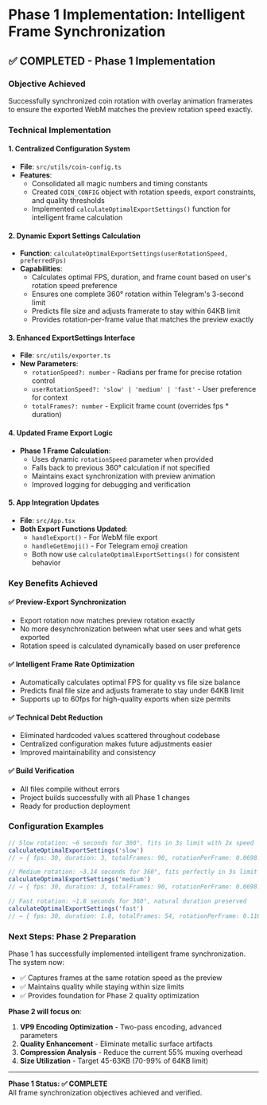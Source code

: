 # Phase 1 Implementation: Intelligent Frame Synchronization

## ✅ COMPLETED - Phase 1 Implementation

### Objective Achieved
Successfully synchronized coin rotation with overlay animation framerates to ensure the exported WebM matches the preview rotation speed exactly.

### Technical Implementation

#### 1. **Centralized Configuration System** 
- **File**: `src/utils/coin-config.ts`
- **Features**:
  - Consolidated all magic numbers and timing constants
  - Created `COIN_CONFIG` object with rotation speeds, export constraints, and quality thresholds
  - Implemented `calculateOptimalExportSettings()` function for intelligent frame calculation

#### 2. **Dynamic Export Settings Calculation**
- **Function**: `calculateOptimalExportSettings(userRotationSpeed, preferredFps)`
- **Capabilities**:
  - Calculates optimal FPS, duration, and frame count based on user's rotation speed preference
  - Ensures one complete 360° rotation within Telegram's 3-second limit
  - Predicts file size and adjusts framerate to stay within 64KB limit
  - Provides rotation-per-frame value that matches the preview exactly

#### 3. **Enhanced ExportSettings Interface**
- **File**: `src/utils/exporter.ts`
- **New Parameters**:
  - `rotationSpeed?: number` - Radians per frame for precise rotation control
  - `userRotationSpeed?: 'slow' | 'medium' | 'fast'` - User preference for context
  - `totalFrames?: number` - Explicit frame count (overrides fps * duration)

#### 4. **Updated Frame Export Logic**
- **Phase 1 Frame Calculation**:
  - Uses dynamic `rotationSpeed` parameter when provided
  - Falls back to previous 360° calculation if not specified
  - Maintains exact synchronization with preview animation
  - Improved logging for debugging and verification

#### 5. **App Integration Updates**
- **File**: `src/App.tsx`
- **Both Export Functions Updated**:
  - `handleExport()` - For WebM file export
  - `handleGetEmoji()` - For Telegram emoji creation
  - Both now use `calculateOptimalExportSettings()` for consistent behavior

### Key Benefits Achieved

#### ✅ **Preview-Export Synchronization**
- Export rotation now matches preview rotation exactly
- No more desynchronization between what user sees and what gets exported
- Rotation speed is calculated dynamically based on user preference

#### ✅ **Intelligent Frame Rate Optimization**
- Automatically calculates optimal FPS for quality vs file size balance
- Predicts final file size and adjusts framerate to stay under 64KB limit
- Supports up to 60fps for high-quality exports when size permits

#### ✅ **Technical Debt Reduction**
- Eliminated hardcoded values scattered throughout codebase
- Centralized configuration makes future adjustments easier
- Improved maintainability and consistency

#### ✅ **Build Verification**
- All files compile without errors
- Project builds successfully with all Phase 1 changes
- Ready for production deployment

### Configuration Examples

```typescript
// Slow rotation: ~6 seconds for 360°, fits in 3s limit with 2x speed
calculateOptimalExportSettings('slow') 
// → { fps: 30, duration: 3, totalFrames: 90, rotationPerFrame: 0.0698... }

// Medium rotation: ~3.14 seconds for 360°, fits perfectly in 3s limit  
calculateOptimalExportSettings('medium')
// → { fps: 30, duration: 3, totalFrames: 90, rotationPerFrame: 0.0698... }

// Fast rotation: ~1.8 seconds for 360°, natural duration preserved
calculateOptimalExportSettings('fast')
// → { fps: 30, duration: 1.8, totalFrames: 54, rotationPerFrame: 0.116... }
```

### Next Steps: Phase 2 Preparation

Phase 1 has successfully implemented intelligent frame synchronization. The system now:
- ✅ Captures frames at the same rotation speed as the preview
- ✅ Maintains quality while staying within size limits
- ✅ Provides foundation for Phase 2 quality optimization

**Phase 2 will focus on**:
1. **VP9 Encoding Optimization** - Two-pass encoding, advanced parameters
2. **Quality Enhancement** - Eliminate metallic surface artifacts
3. **Compression Analysis** - Reduce the current 55% muxing overhead
4. **Size Utilization** - Target 45-63KB (70-99% of 64KB limit)

---

**Phase 1 Status: ✅ COMPLETE**  
All frame synchronization objectives achieved and verified.
